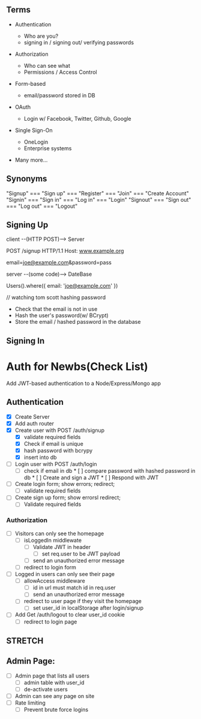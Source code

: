 ## Terms 

- Authentication
	- Who are you?
	- signing in / signing out/ verifying passwords

- Authorization
	- Who can see what
	- Permissions / Access Control

- Form-based
	- email/password stored in DB

- OAuth
	- Login w/ Facebook, Twitter, Github, Google

- Single Sign-On
	- OneLogin
	- Enterprise systems

- Many more...

## Synonyms

"Signup" === "Sign up" === "Register" === "Join" === "Create Account"
"Signin" === "Sign in" === "Log in" === "Login"
"Signout" === "Sign out" === "Log out" === "Logout"

## Signing Up

client --(HTTP POST)--> Server

POST /signup HTTP/1.1
Host: www.example.org

email=joe@example.com&password=pass

server --(some code)--> DateBase

Users().where({
	email: 'joe@example.com'
})

// watching tom scott hashing password

- Check that the email is not in use
- Hash the user's password(w/ BCrypt)
- Store the email / hashed password in the database

## Signing In



# Auth for Newbs(Check List)

Add JWT-based authentication to a Node/Express/Mongo app

## Authentication
* [x] Create Server
* [x] Add auth router
* [x] Create user with POST /auth/signup
  * [x] validate required fields
  * [x] Check if email is unique
  * [x] hash password with bcrypy
  * [x] insert into db
* [ ] Login user with POST /auth/login
  * [ ] check if email in db
		* [ ] compare password with hashed password in db
		* [ ] Create and sign a JWT
			* [ ] Respond with JWT
* [ ] Create login form; show errors; redirect;
	* [ ] validate required fields
* [ ] Create sign up form; show errorsl redirect;
	* [ ] Validate required fields

### Authorization

* [ ] Visitors can only see the homepage
	* [ ] isLoggedIn middlewate
		* [ ] Validate JWT in header
			* [ ] set req.user to be JWT payload
		* [ ] send an unauthorized error message
	* [ ] redirect to login form
* [ ] Logged in users can only see their page
	* [ ] allowAccess middleware
		* [ ] id in url must match id in req.user
		* [ ] send an unauthorized error message
	* [ ] redirect to user page if they visit the homepage
		* [ ] set user_id in localStorage after login/signup
* [ ] Add Get /auth/logout to clear user_id cookie
	* [ ] redirect to login page

## STRETCH

## Admin Page:
* [ ] Admin page that lists all users
	* [ ] admin table with user_id
	* [ ] de-activate users
* [ ] Admin can see any page on site
* [ ] Rate limiting
	* [ ] Prevent brute force logins
